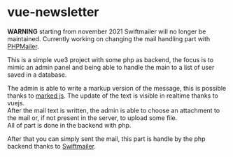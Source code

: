 # vue-newsletter

<b>WARNING</b> starting from november 2021 Swiftmailer will no longer be maintained. Currently working on changing the mail handling part with <a href="https://github.com/PHPMailer/PHPMailer">PHPMailer</a>.<br>

This is a simple vue3 project with some php as backend, the focus is to mimic an admin panel and being able to handle the main to a list of user saved in a database.<br>

The admin is able to write a markup version of the message, this is possible thanks to <a href="https://github.com/markedjs/marked"> marked js</a>.
The update of the text is visible in realtime thanks to vuejs.<br>
After the mail text is written, the admin is able to choose an attachment to the mail or, if not present in the server, to upload some file.<br> All of part is done in the backend with php.</br>

After that you can simply sent the mail, this part is handle by the php backend thanks to <a href="https://swiftmailer.symfony.com/docs/introduction.html"> Swiftmailer</a>.  
